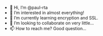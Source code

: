 - 👋 Hi, I’m @paul-rta
- 👀 I’m interested in almost everything!
- 🌱 I’m currently learning encryption and SSL.
- 💞️ I’m looking to collaborate on very little...
- 📫 How to reach me?  Good question...

<!---
paul-rta/paul-rta is a ✨ special ✨ repository because its `README.md` (this file) appears on your GitHub profile.
You can click the Preview link to take a look at your changes.
--->
